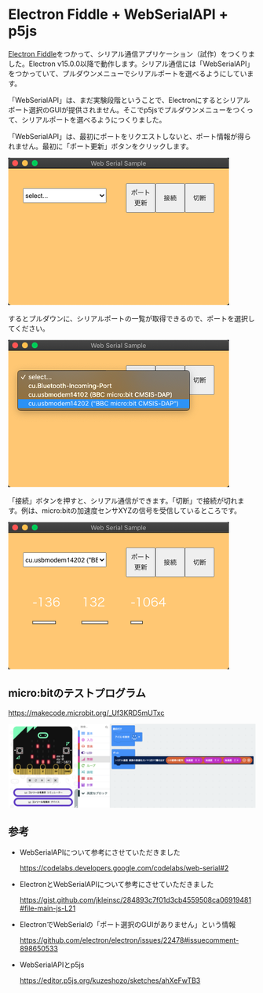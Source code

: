 # Electron Fiddle +  WebSerialAPI + p5js

<a href = "https://www.electronjs.org/fiddle">Electron Fiddle</a>をつかって、シリアル通信アプリケーション（試作）をつくりました。Electron v15.0.0以降で動作します。シリアル通信には「WebSerialAPI」をつかっていて、プルダウンメニューでシリアルポートを選べるようにしています。

「WebSerialAPI」は、まだ実験段階ということで、Electronにするとシリアルポート選択のGUIが提供されません。そこでp5jsでプルダウンメニューをつくって、シリアルポートを選べるようにつくりました。



「WebSerialAPI」は、最初にポートをリクエストしないと、ポート情報が得られません。最初に「ポート更新」ボタンをクリックします。

<img src = "./screenshot_01.png"></img>

するとプルダウンに、シリアルポートの一覧が取得できるので、ポートを選択してください。

<img src = "./screenshot_02.png"></img>



「接続」ボタンを押すと、シリアル通信ができます。「切断」で接続が切れます。例は、micro:bitの加速度センサXYZの信号を受信しているところです。

<img src = "./screenshot_03.png"></img>





## micro:bitのテストプログラム

https://makecode.microbit.org/_Uf3KRD5mUTxc

<img src = "./microbit.png"></img>



## 参考

- WebSerialAPIについて参考にさせていただきました

  https://codelabs.developers.google.com/codelabs/web-serial#2
  
  

- ElectronとWebSerialAPIについて参考にさせていただきました

  https://gist.github.com/jkleinsc/284893c7f01d3cb4559508ca06919481#file-main-js-L21

  

- ElectronでWebSerialの「ポート選択のGUIがありません」という情報

	https://github.com/electron/electron/issues/22478#issuecomment-898650533
	
	


- WebSerialAPIとp5js

  https://editor.p5js.org/kuzeshozo/sketches/ahXeFwTB3